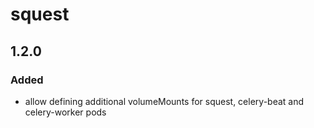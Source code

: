 # squest

## 1.2.0

### Added

- allow defining additional volumeMounts for squest, celery-beat and
  celery-worker pods
